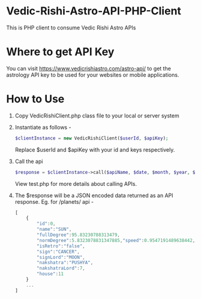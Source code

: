 Vedic-Rishi-Astro-API-PHP-Client
================================

This is PHP client to consume Vedic Rishi Astro APIs

Where to get API Key
====================

You can visit https://www.vedicrishiastro.com/astro-api/ to get the astrology API key to be used for your websites or
mobile applications.

How to Use
==========

1. Copy VedicRishiClient.php class file to your local or server system
2. Instantiate as follows -
    ```php
    $clientInstance = new VedicRishiClient($userId, $apiKey);
    ```
    Replace $userId and $apiKey with your id and keys respectively.
3. Call the api
    ```php
    $response = $clientInstance->call($apiName, $date, $month, $year, $hour, $min, $lat, $lon, $tzone);
    ```
    View test.php for more details about calling APIs.
    
4. The $response will be a JSON encoded data returned as an API response. Eg. for /planets/ api - 
    ```js
    [
        {
            "id":0,
            "name":"SUN",
            "fullDegree":95.83230788313479,
            "normDegree":5.8323078831347885,"speed":0.9547191489638442,
            "isRetro":"false",
            "sign":"CANCER",
            "signLord":"MOON",
            "nakshatra":"PUSHYA",
            "nakshatraLord":7,
            "house":11
        }
        ...
    ]
    ```
